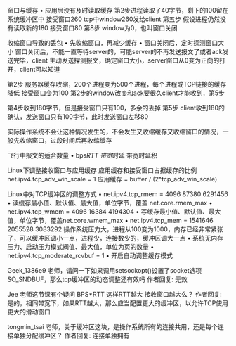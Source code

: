 

窗口与缓存
 • 应用层没有及时读取缓存
  第2步进程读取了40字节，剩下的100留在系统缓冲区中
  接受窗口260  tcp中window260发给client
  第五步 假设进程仍然没有读取新的180  接受窗口80
  第8步  window为0，也叫窗口关闭


收缩窗口导致的丢包
 • 先收缩窗口，再减少缓存
 • 窗口关闭后，定时探测窗口大小   窗口关闭后，不能一直等待server的，可能server的不再发送报文了或者ack发送完毕，client
    主动发送探测报文，确定窗口大小，server窗口从0变为正向的打开，client可以知道

 第2步 服务器缓存收缩，200个进程变为500个进程，每个进程或TCP链接的缓存降低
   接受窗口变为100
   第2步的window改变和ack要很久client才能收到，第5步
 
 第4步收到180字节，但是接受窗口只有100，多余的丢掉
 第5步 
   client收到180的确认，发送窗口只有100字节，此时发送窗口左移80
   
  实际操作系统不会让这种情况发生的，不会发生又收缩缓存又收缩窗口的情况，一般先收缩窗口，过段时间后再收缩缓存



飞行中报文的适合数量
 • bps*RTT    带宽*时延   带宽时延积


Linux下调整接收窗口与应用缓存    应用缓存和接受窗口占据缓存的比例
net.ipv4.tcp_adv_win_scale = 1
 应用缓存 = buffer / (2^tcp_adv_win_scale)



Linux中对TCP缓冲区的调整方式
• net.ipv4.tcp_rmem = 4096 87380 6291456
   • 读缓存最小值、默认值、最大值，单位字节，覆盖 net.core.rmem_max
• net.ipv4.tcp_wmem = 4096 16384 4194304
   • 写缓存最小值、默认值、最大值，单位字节，覆盖net.core.wmem_max
• net.ipv4.tcp_mem = 1541646 2055528 3083292     操作系统压力大，进程从100变为1000，内存已经非常紧张了，可以缓冲区调小一点，进程少，连接数少的，缓冲区调大一点
   • 系统无内存压力、启动压力模式阀值、最大值，单位为页的数量
• net.ipv4.tcp_moderate_rcvbuf = 1
   • 开启自动调整缓存模式




Geek_1386e9
老师，请问一下如果调用setsockopt()设置了socket选项SO_SNDBUF，那么tcp缓冲区的动态调整还有效吗
作者回复: 无效


Jee
老师这节课有个疑问 BPS*RTT 这样RTT越大 接收窗口越大么？
作者回复: 是的，相同带宽下，如果RTT越大，那么应当配置更大的缓冲区，以允许TCP使用更大的滑动窗口


tongmin_tsai
老师，关于缓冲区这块，是操作系统所有的连接共用，还是每个连接单独分配缓冲区？
作者回复: 连接单独拥有



 